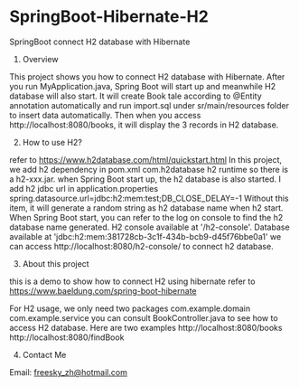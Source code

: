 # SpringBoot-Hibernate-H2
SpringBoot connect H2 database with Hibernate

1. Overview

This project shows you how to connect H2 database with Hibernate.
After you run MyApplication.java, Spring Boot will start up and meanwhile H2 database will also start.
It will create Book tale according to @Entity annotation automatically and run import.sql under sr/main/resources folder to insert data automatically.
Then when you access http://localhost:8080/books, it will display the 3 records in H2 database.

2. How to use H2?

refer to  https://www.h2database.com/html/quickstart.html
In this project, we add h2 dependency in pom.xml
		<dependency>
		    <groupId>com.h2database</groupId>
		    <artifactId>h2</artifactId>
		    <scope>runtime</scope>
		</dependency>
so there is a h2-xxx.jar.
when Spring Boot start up, the h2 database is also started.
I add h2 jdbc url in application.properties
spring.datasource.url=jdbc:h2:mem:test;DB_CLOSE_DELAY=-1
Without this item, it will generate a random string as h2 database name when h2 start.
When Spring Boot start, you can refer to the log on console to find the h2 database name generated.
	H2 console available at '/h2-console'. Database available at 'jdbc:h2:mem:381728cb-3c1f-434b-bcb9-d45f76bbe0a1'
we can access http://localhost:8080/h2-console/ to connect h2 database.

3. About this project

this is a demo to show how to connect H2 using hibernate
refer to https://www.baeldung.com/spring-boot-hibernate

For H2 usage, we only need two packages
	com.example.domain
	com.example.service
you can consult BookController.java to see how to access H2 database.
Here are two examples
http://localhost:8080/books
http://localhost:8080/findBook

4. Contact Me

Email: freesky_zh@hotmail.com
